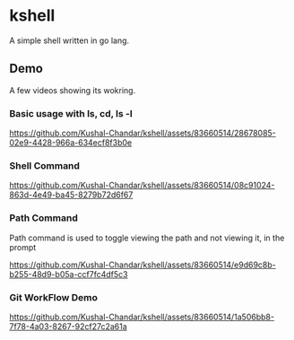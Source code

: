 # kshell
A simple shell written in go lang.

## Demo

A few videos showing its wokring.

### Basic usage with ls, cd, ls -l

https://github.com/Kushal-Chandar/kshell/assets/83660514/28678085-02e9-4428-966a-634ecf8f3b0e

### Shell Command

https://github.com/Kushal-Chandar/kshell/assets/83660514/08c91024-863d-4e49-ba45-8279b72d6f67

### Path Command

Path command is used to toggle viewing the path and not viewing it, in the prompt

https://github.com/Kushal-Chandar/kshell/assets/83660514/e9d69c8b-b255-48d9-b05a-ccf7fc4df5c3

### Git WorkFlow Demo

https://github.com/Kushal-Chandar/kshell/assets/83660514/1a506bb8-7f78-4a03-8267-92cf27c2a61a
